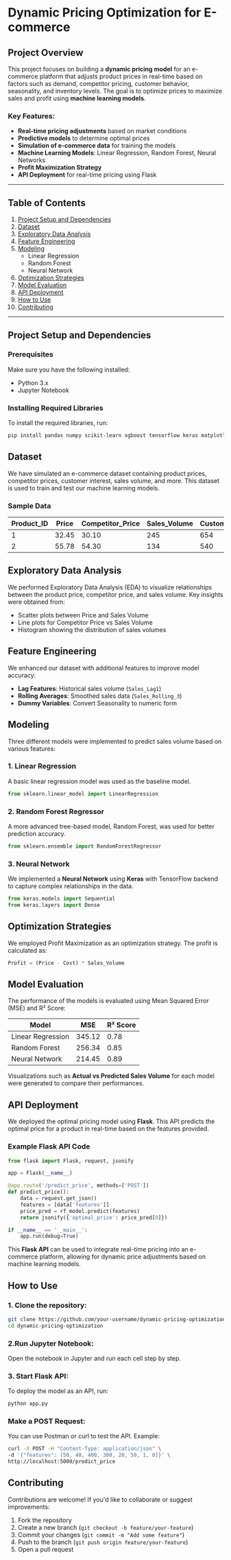 # Dynamic Pricing Optimization for E-commerce

## Project Overview

This project focuses on building a **dynamic pricing model** for an e-commerce platform that adjusts product prices in real-time based on factors such as demand, competitor pricing, customer behavior, seasonality, and inventory levels. The goal is to optimize prices to maximize sales and profit using **machine learning models**.

### Key Features:
- **Real-time pricing adjustments** based on market conditions
- **Predictive models** to determine optimal prices
- **Simulation of e-commerce data** for training the models
- **Machine Learning Models**: Linear Regression, Random Forest, Neural Networks
- **Profit Maximization Strategy**
- **API Deployment** for real-time pricing using Flask

---

## Table of Contents
1. [Project Setup and Dependencies](#project-setup-and-dependencies)
2. [Dataset](#dataset)
3. [Exploratory Data Analysis](#exploratory-data-analysis)
4. [Feature Engineering](#feature-engineering)
5. [Modeling](#modeling)
    - Linear Regression
    - Random Forest
    - Neural Network
6. [Optimization Strategies](#optimization-strategies)
7. [Model Evaluation](#model-evaluation)
8. [API Deployment](#api-deployment)
9. [How to Use](#how-to-use)
10. [Contributing](#contributing)

---

## Project Setup and Dependencies

### Prerequisites

Make sure you have the following installed:

- Python 3.x
- Jupyter Notebook

### Installing Required Libraries

To install the required libraries, run:

```bash
pip install pandas numpy scikit-learn xgboost tensorflow keras matplotlib seaborn flask
```
## Dataset

We have simulated an e-commerce dataset containing product prices, competitor prices, customer interest, sales volume, and more. This dataset is used to train and test our machine learning models.

### Sample Data

| Product_ID | Price | Competitor_Price | Sales_Volume | Customer_Interest | Seasonality | Inventory_Level |
|------------|-------|------------------|--------------|-------------------|-------------|-----------------|
| 1          | 32.45 | 30.10            | 245          | 654               | High        | 150             |
| 2          | 55.78 | 54.30            | 134          | 540               | Medium      | 210             |

## Exploratory Data Analysis

We performed Exploratory Data Analysis (EDA) to visualize relationships between the product price, competitor price, and sales volume. Key insights were obtained from:

- Scatter plots between Price and Sales Volume
- Line plots for Competitor Price vs Sales Volume
- Histogram showing the distribution of sales volumes

## Feature Engineering

We enhanced our dataset with additional features to improve model accuracy:

- **Lag Features**: Historical sales volume (`Sales_Lag1`)
- **Rolling Averages**: Smoothed sales data (`Sales_Rolling_3`)
- **Dummy Variables**: Convert Seasonality to numeric form

## Modeling

Three different models were implemented to predict sales volume based on various features:

### 1. Linear Regression
A basic linear regression model was used as the baseline model.

```python
from sklearn.linear_model import LinearRegression
```
### 2. Random Forest Regressor
A more advanced tree-based model, Random Forest, was used for better prediction accuracy.

```python
from sklearn.ensemble import RandomForestRegressor
```
### 3. Neural Network
We implemented a **Neural Network** using **Keras** with TensorFlow backend to capture complex relationships in the data.

```python
from keras.models import Sequential
from keras.layers import Dense
```

## Optimization Strategies

We employed Profit Maximization as an optimization strategy. The profit is calculated as:
```python
Profit = (Price - Cost) * Sales_Volume
```
## Model Evaluation

The performance of the models is evaluated using Mean Squared Error (MSE) and R² Score:

| Model             | MSE    | R² Score |
|-------------------|--------|----------|
| Linear Regression | 345.12 | 0.78     |
| Random Forest     | 256.34 | 0.85     |
| Neural Network    | 214.45 | 0.89     |

Visualizations such as **Actual vs Predicted Sales Volume** for each model were generated to compare their performances.

## API Deployment

We deployed the optimal pricing model using **Flask**. This API predicts the optimal price for a product in real-time based on the features provided.

### Example Flask API Code

```python
from flask import Flask, request, jsonify

app = Flask(__name__)

@app.route('/predict_price', methods=['POST'])
def predict_price():
    data = request.get_json()
    features = [data['features']]
    price_pred = rf_model.predict(features)
    return jsonify({'optimal_price': price_pred[0]})

if __name__ == '__main__':
    app.run(debug=True)
```

This **Flask API** can be used to integrate real-time pricing into an e-commerce platform, allowing for dynamic price adjustments based on machine learning models.

## How to Use

### 1. Clone the repository:

```bash
git clone https://github.com/your-username/dynamic-pricing-optimization.git
cd dynamic-pricing-optimization
```
### 2.Run Jupyter Notebook:
Open the notebook in Jupyter and run each cell step by step.

### 3. Start Flask API:
To deploy the model as an API, run:

```bash
python app.py
```
### Make a POST Request: 
You can use Postman or curl to test the API. Example:

```bash
curl -X POST -H "Content-Type: application/json" \
-d '{"features": [50, 48, 400, 300, 20, 50, 1, 0]}' \
http://localhost:5000/predict_price
```
## Contributing
Contributions are welcome! If you'd like to collaborate or suggest improvements:

1. Fork the repository
2. Create a new branch (`git checkout -b feature/your-feature`)
3. Commit your changes (`git commit -m "Add some feature"`)
4. Push to the branch (`git push origin feature/your-feature`)
5. Open a pull request

